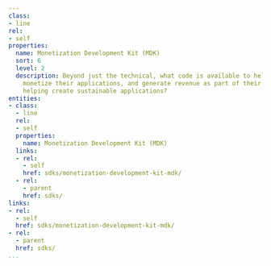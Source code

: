 ```yaml
---
class:
- line
rel:
- self
properties:
  name: Monetization Development Kit (MDK)
  sort: 6
  level: 2
  description: Beyond just the technical, what code is available to help API consumers
    monetize their applications, and generate revenue as part of their integration,
    helping create sustainable applications?
entities:
- class:
  - line
  rel:
  - self
  properties:
    name: Monetization Development Kit (MDK)
  links:
  - rel:
    - self
    href: sdks/monetization-development-kit-mdk/
  - rel:
    - parent
    href: sdks/
links:
- rel:
  - self
  href: sdks/monetization-development-kit-mdk/
- rel:
  - parent
  href: sdks/
...
```

